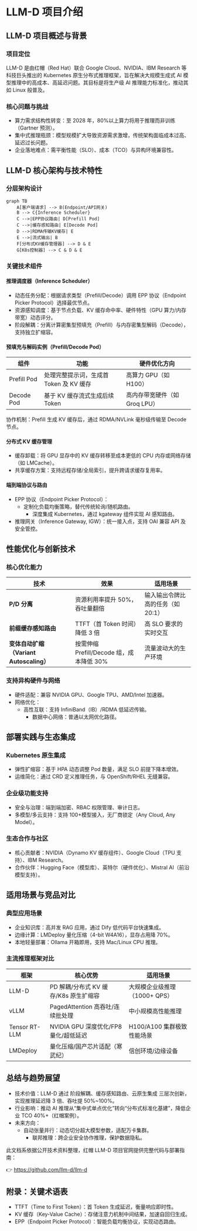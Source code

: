 # LLM-D 项目介绍

## LLM-D 项目概述与背景

### 项目定位

LLM-D 是由红帽（Red Hat）联合 Google Cloud、NVIDIA、IBM Research 等科技巨头推出的 Kubernetes 原生分布式推理框架，旨在解决大规模生成式 AI 模型推理中的高成本、高延迟问题。其目标是将生产级 AI 推理能力标准化，推动其如 Linux 般普及。

### 核心问题与挑战

- 算力需求结构性转变：至 2028 年，80%以上算力将用于推理而非训练（Gartner 预测）。
- 集中式推理瓶颈：模型规模扩大导致资源需求激增，传统架构面临成本过高、延迟过长问题。
- 企业落地难点：需平衡性能（SLO）、成本（TCO）与异构环境兼容性。

## LLM-D 核心架构与技术特性

### 分层架构设计

```mermaid
graph TB
    A[客户端请求] --> B(Endpoint/API网关)
    B --> C{Inference Scheduler}
    C -->|EPP协议路由| D[Prefill Pod]
    C -->|缓存感知路由| E[Decode Pod]
    D -->|RDMA传输KV缓存| E
    E -->|流式输出| B
    F[分布式KV缓存管理器] --> D & E
    G[K8s控制器] --> C & D & E
```

### 关键技术组件

#### 推理调度器（Inference Scheduler）

- 动态任务分配：根据请求类型（Prefill/Decode）调用 EPP 协议（Endpoint Picker Protocol）选择最优节点。
- 资源感知调度：基于节点负载、KV 缓存命中率、硬件特性（GPU 算力/内存带宽）动态评分。
- 阶段解耦：分离计算密集型预填充（Prefill）与内存密集型解码（Decode），支持独立扩缩容。

#### 预填充与解码实例（Prefill/Decode Pod）

| 组件        | 功能                                    | 硬件优化方向                  |
| ----------- | --------------------------------------- | ----------------------------- |
| Prefill Pod | 处理完整提示词，生成首 Token 及 KV 缓存 | 高算力 GPU（如 H100）         |
| Decode Pod  | 基于 KV 缓存流式生成后续 Token          | 高内存带宽硬件（如 Groq LPU） |

协作机制：Prefill 生成 KV 缓存后，通过 RDMA/NVLink 毫秒级传输至 Decode 节点。

#### 分布式 KV 缓存管理

- 缓存卸载：将 GPU 显存中的 KV 缓存转移至成本更低的 CPU 内存或网络存储（如 LMCache）。
- 共享缓存方案：支持远程存储/全局索引，提升跨请求缓存复用率。

#### 端到端协议与路由

- EPP 协议（Endpoint Picker Protocol）：
  - 定制化负载均衡策略，替代传统轮询/随机路由。
    - 深度集成 Kubernetes，通过 kgateway 组件实现 AI 感知路由。
- 推理网关（Inference Gateway, IGW）：统一接入点，支持 OAI 兼容 API 及安全管控。

## 性能优化与创新技术

### 核心优化能力

| 技术                                    | 效果                                     | **适用场景**                      |
| --------------------------------------- | ---------------------------------------- | --------------------------------- |
| **P/D 分离**                            | 资源利用率提升 50%，吞吐量翻倍           | 输入输出令牌比高的任务（如 20:1） |
| **前缀缓存感知路由**                    | TTFT（首 Token 时间）降低 3 倍           | 高 SLO 要求的实时交互             |
| **变体自动扩缩（Variant Autoscaling）** | 按需伸缩 Prefill/Decode 组，成本降低 30% | 流量波动大的生产环境              |

### 支持异构硬件与网络

- 硬件适配：兼容 NVIDIA GPU、Google TPU、AMD/Intel 加速器。
- 网络优化：
  - 高性互联：支持 InfiniBand（IB）/RDMA 低延迟传输。
    - 数据中心网络：普通以太网优化路径。

## 部署实践与生态集成

### Kubernetes 原生集成

- 弹性扩缩容：基于 HPA 动态调整 Pod 数量，满足 SLO 前提下降本增效。
- 运维简化：通过 CRD 定义推理任务，与 OpenShift/RHEL 无缝兼容。

### 企业级功能支持

- 安全与治理：端到端加密、RBAC 权限管理、审计日志。
- 多模型/多云支持：支持 100+模型接入，无厂商锁定（Any Cloud, Any Model）。

### 生态合作与社区

- 核心贡献者：NVIDIA（Dynamo KV 缓存组件）、Google Cloud（TPU 支持）、IBM Research。
- 合作伙伴：Hugging Face（模型库）、英特尔（硬件优化）、Mistral AI（前沿模型支持）。

## 适用场景与竞品对比

### 典型应用场景

- 企业知识库：高并发 RAG 应用，通过 Dify 低代码平台快速集成。
- 边缘计算：LMDeploy 量化压缩（4-bit W4A16），显存占用降 70%。
- 本地轻量部署：Ollama 开箱即用，支持 Mac/Linux CPU 推理。

### 主流推理框架对比

| 框架          | 核心优势                              | 适用场景                      |
| ------------- | ------------------------------------- | ----------------------------- |
| LLM-D         | PD 解耦/分布式 KV 缓存/K8s 原生扩缩容 | 大规模企业级推理（1000+ QPS） |
| vLLM          | PagedAttention 高吞吐/连续批处理      | 中小规模高性能推理            |
| Tensor RT-LLM | NVIDIA GPU 深度优化/FP8 量化/超低延迟 | H100/A100 集群极致性能场景    |
| LMDeploy      | 量化压缩/国产芯片适配（寒武纪）       | 信创环境/边缘设备             |

## 总结与趋势展望

- 技术价值：LLM-D 通过 阶段解耦、缓存感知路由、云原生集成 三层次创新，实现推理延迟降 3 倍、吞吐提 50%~100%。
- 行业影响：推动 AI 推理从“集中式单点优化”转向“分布式标准化基建”，降低企业 TCO 40%+（红帽案例）。
- 未来方向：
  - 自动张量并行：动态切分超大模型参数，适配万卡集群。
    - 联邦推理：跨企业安全协作推理，保护数据隐私。

此文档系依据公开技术资料整理，红帽 LLM-D 项目官网提供完整代码与部署指南：

👉 https://github.com/llm-d/llm-d

## 附录：关键术语表

- TTFT（Time to First Token）：首 Token 生成延迟，衡量响应即时性。
- KV 缓存（Key-Value Cache）：存储注意力机制中间结果，加速自回归生成。
- EPP（Endpoint Picker Protocol）：智能负载均衡协议，实现动态路由。
